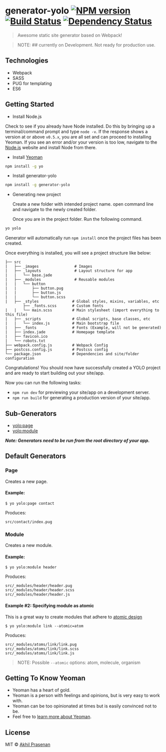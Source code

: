# generator-yolo [![NPM version][npm-image]][npm-url] [![Build Status][travis-image]][travis-url] [![Dependency Status][daviddm-image]][daviddm-url]
> Awesome static site generator based on Webpack!


> NOTE: ## currently on Development. Not ready for production use.


## Technologies
- Webpack
- SASS
- PUG for templating
- ES6


## Getting Started

- Install Node.js

Check to see if you already have Node installed. Do this by bringing up a terminal/command prompt and type `node -v`. If the response shows a version at or above `v0.5.x`, you are all set and can proceed to installing Yeoman. If you see an error and/or your version is too low, navigate to the [Node.js](http://nodejs.org/) website and install Node from there.

- Install [Yeoman](http://yeoman.io) 

```bash
npm install -g yo
```

- Install generator-yolo
```bash
npm install -g generator-yolo
```

- Generating new project

  Create a new folder with intended project name. open command line and navigate to the newly created folder.

  Once you are in the project folder. Run the following command.

```bash
yo yolo
```

Generator will automatically run `npm install` once the project files has been created.


Once everything is installed, you will see a project structure like below:

```
├── src
|   ├── _images                # Images
|   ├── _layouts               # Layout structure for app
|   |   └── base.jade
|   ├── _modules               # Reusable modules
|   |   └── button
|   |       ├── button.pug
|   |       ├── button.js
|   |       └── button.scss
|   ├── _styles               # Global styles, mixins, variables, etc
        ├── _fonts.scss       # Custom fonts
|   |   └── main.scss         # Main stylesheet (import everything to this file)
|   ├── _scripts              # Global scripts, base classes, etc
|   |   └── index.js          # Main bootstrap file
|   ├── _fonts                # Fonts (Example, will not be generated)
|   ├── index.jade            # Homepage template
|   ├── favicon.ico
|   └── robots.txt
├── webpack.config.js         # Webpack Config
├── postcss.config.js         # Postcss config
└── package.json              # Dependencies and site/folder configuration
```

Congratulations! You should now have successfully created a YOLO project and are ready to start building out your site/app.


Now you can run the following tasks:

- `npm run dev` for previewing your site/app on a development server.
- `npm run build` for generating a production version of your site/app.


## Sub-Generators

* [yolo:page](#page)
* [yolo:module](#module)

***Note: Generators need to be run from the root directory of your app.***

## Default Generators

### Page
Creates a new page.

#### Example:

```
$ yo yolo:page contact
```

Produces:

```
src/contact/index.pug
```

### Module
Creates a new module.

#### Example:

```
$ yo yolo:module header
```

Produces:

```
src/_modules/header/header.pug
src/_modules/header/header.scss
src/_modules/header/header.js
```

#### Example #2: Specifying module as atomic

This is a great way to create modules that adhere to [atomic design](http://patternlab.io/about.html)

```
$ yo yolo:module link --atomic=atom
```

Produces:

```
src/_modules/atoms/link/link.pug
src/_modules/atoms/link/link.scss
src/_modules/atoms/link/link.js
```

> NOTE: Possible `--atomic` options: atom, molecule, organism




## Getting To Know Yeoman

 * Yeoman has a heart of gold.
 * Yeoman is a person with feelings and opinions, but is very easy to work with.
 * Yeoman can be too opinionated at times but is easily convinced not to be.
 * Feel free to [learn more about Yeoman](http://yeoman.io/).

## License

MIT © [Akhil Prasenan](www.decodez.net)


[npm-image]: https://badge.fury.io/js/generator-yolo.svg
[npm-url]: https://npmjs.org/package/generator-yolo
[travis-image]: https://travis-ci.org//generator-yolo.svg?branch=master
[travis-url]: https://travis-ci.org//generator-yolo
[daviddm-image]: https://david-dm.org//generator-yolo.svg?theme=shields.io
[daviddm-url]: https://david-dm.org//generator-yolo
